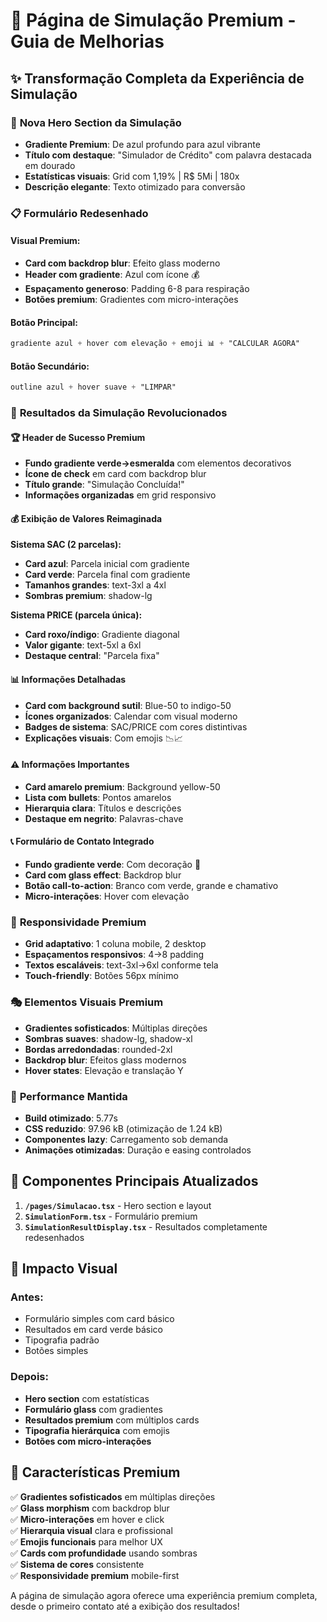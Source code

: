 # 🚀 Página de Simulação Premium - Guia de Melhorias

## ✨ Transformação Completa da Experiência de Simulação

### 🎯 **Nova Hero Section da Simulação**
- **Gradiente Premium**: De azul profundo para azul vibrante
- **Título com destaque**: "Simulador de Crédito" com palavra destacada em dourado
- **Estatísticas visuais**: Grid com 1,19% | R$ 5Mi | 180x
- **Descrição elegante**: Texto otimizado para conversão

### 📋 **Formulário Redesenhado**

#### Visual Premium:
- **Card com backdrop blur**: Efeito glass moderno
- **Header com gradiente**: Azul com ícone 💰
- **Espaçamento generoso**: Padding 6-8 para respiração
- **Botões premium**: Gradientes com micro-interações

#### Botão Principal:
```css
gradiente azul + hover com elevação + emoji 📊 + "CALCULAR AGORA"
```

#### Botão Secundário:
```css
outline azul + hover suave + "LIMPAR"
```

### 🎨 **Resultados da Simulação Revolucionados**

#### 🏆 **Header de Sucesso Premium**
- **Fundo gradiente verde→esmeralda** com elementos decorativos
- **Ícone de check** em card com backdrop blur
- **Título grande**: "Simulação Concluída!"
- **Informações organizadas** em grid responsivo

#### 💰 **Exibição de Valores Reimaginada**

**Sistema SAC (2 parcelas):**
- **Card azul**: Parcela inicial com gradiente
- **Card verde**: Parcela final com gradiente
- **Tamanhos grandes**: text-3xl a 4xl
- **Sombras premium**: shadow-lg

**Sistema PRICE (parcela única):**
- **Card roxo/índigo**: Gradiente diagonal
- **Valor gigante**: text-5xl a 6xl
- **Destaque central**: "Parcela fixa"

#### 📊 **Informações Detalhadas**
- **Card com background sutil**: Blue-50 to indigo-50
- **Ícones organizados**: Calendar com visual moderno
- **Badges de sistema**: SAC/PRICE com cores distintivas
- **Explicações visuais**: Com emojis 📉📈

#### ⚠️ **Informações Importantes**
- **Card amarelo premium**: Background yellow-50
- **Lista com bullets**: Pontos amarelos
- **Hierarquia clara**: Títulos e descrições
- **Destaque em negrito**: Palavras-chave

#### 📞 **Formulário de Contato Integrado**
- **Fundo gradiente verde**: Com decoração 🎉
- **Card com glass effect**: Backdrop blur
- **Botão call-to-action**: Branco com verde, grande e chamativo
- **Micro-interações**: Hover com elevação

### 📱 **Responsividade Premium**
- **Grid adaptativo**: 1 coluna mobile, 2 desktop
- **Espaçamentos responsivos**: 4→8 padding
- **Textos escaláveis**: text-3xl→6xl conforme tela
- **Touch-friendly**: Botões 56px mínimo

### 🎭 **Elementos Visuais Premium**
- **Gradientes sofisticados**: Múltiplas direções
- **Sombras suaves**: shadow-lg, shadow-xl
- **Bordas arredondadas**: rounded-2xl
- **Backdrop blur**: Efeitos glass modernos
- **Hover states**: Elevação e translação Y

### 🚀 **Performance Mantida**
- **Build otimizado**: 5.77s
- **CSS reduzido**: 97.96 kB (otimização de 1.24 kB)
- **Componentes lazy**: Carregamento sob demanda
- **Animações otimizadas**: Duração e easing controlados

## 📝 **Componentes Principais Atualizados**

1. **`/pages/Simulacao.tsx`** - Hero section e layout
2. **`SimulationForm.tsx`** - Formulário premium 
3. **`SimulationResultDisplay.tsx`** - Resultados completamente redesenhados

## 🎯 **Impacto Visual**

### Antes:
- Formulário simples com card básico
- Resultados em card verde básico
- Tipografia padrão
- Botões simples

### Depois:
- **Hero section** com estatísticas
- **Formulário glass** com gradientes
- **Resultados premium** com múltiplos cards
- **Tipografia hierárquica** com emojis
- **Botões com micro-interações**

## 🌟 **Características Premium**

✅ **Gradientes sofisticados** em múltiplas direções  
✅ **Glass morphism** com backdrop blur  
✅ **Micro-interações** em hover e click  
✅ **Hierarquia visual** clara e profissional  
✅ **Emojis funcionais** para melhor UX  
✅ **Cards com profundidade** usando sombras  
✅ **Sistema de cores** consistente  
✅ **Responsividade premium** mobile-first  

A página de simulação agora oferece uma experiência premium completa, desde o primeiro contato até a exibição dos resultados!